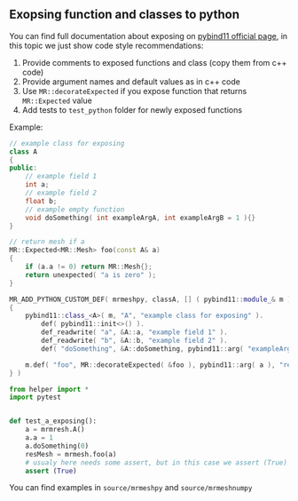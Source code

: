 ## Exopsing function and classes to python
You can find full documentation about exposing on [pybind11 official page](https://pybind11.readthedocs.io/en/stable/basics.html), in this topic we just show code style recommendations:
1. Provide comments to exposed functions and class (copy them from c++ code)
2. Provide argument names and default values as in c++ code
3. Use `MR::decorateExpected` if you expose function that returns `MR::Expected` value
4. Add tests to `test_python` folder for newly exposed functions

Example:
```c++
// example class for exposing
class A
{
public:
    // example field 1
    int a;
    // example field 2
    float b;
    // example empty function
    void doSomething( int exampleArgA, int exampleArgB = 1 ){}
}

// return mesh if a 
MR::Expected<MR::Mesh> foo(const A& a)
{
    if (a.a != 0) return MR::Mesh{};
    return unexpected( "a is zero" );
}

MR_ADD_PYTHON_CUSTOM_DEF( mrmeshpy, classA, [] ( pybind11::module_& m )
{
    pybind11::class_<A>( m, "A", "example class for exposing" ).
        def( pybind11::init<>() ).
        def_readwrite( "a", &A::a, "example field 1" ).
        def_readwrite( "b", &A::b, "example field 2" ).
        def( "doSomething", &A::doSomething, pybind11::arg( "exampleArgA" ), pybind11::arg( "exampleArgB" ) = 1, " example empty function" );

    m.def( "foo", MR::decorateExpected( &foo ), pybind11::arg( a ), "return mesh if a" );
} )
```

```python
from helper import *
import pytest


def test_a_exposing():
    a = mrmresh.A()
    a.a = 1
    a.doSomething(0)
    resMesh = mrmesh.foo(a)
    # usualy here needs some assert, but in this case we assert (True) becausle exemption was not thrown
    assert (True)
```

You can find examples in `source/mrmeshpy` and `source/mrmeshnumpy`
